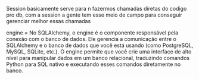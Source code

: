 Session basicamente serve para n fazermos chamadas diretas do codigo pro db, com a session 
a gente tem esse meio de campo para conseguir gerenciar melhor essas chamadas

engine = No SQLAlchemy, o engine é o componente responsável pela conexão com o banco de dados. Ele gerencia a comunicação entre o SQLAlchemy e o banco de dados que você está usando (como PostgreSQL, MySQL, SQLite, etc.). O engine permite que você crie uma interface de alto nível para manipular dados em um banco relacional, traduzindo comandos Python para SQL nativo e executando esses comandos diretamente no banco.